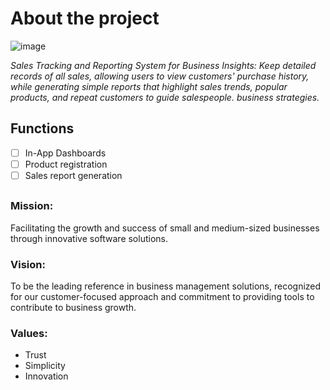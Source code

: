 # About the project
![image](https://github.com/PedroEwen/Projeto_CashFex/assets/116721969/c6b71489-9e91-41f6-9510-f3096804bbf0)

<i>Sales Tracking and Reporting System for Business Insights: Keep detailed records of all sales, allowing users to view customers' purchase history, while generating simple reports that highlight sales trends, popular products, and repeat customers to guide salespeople. business strategies.</i>
## Functions
- [ ]  In-App Dashboards
- [ ]  Product registration
- [ ]  Sales report generation
##
### Mission:
Facilitating the growth and success of small and medium-sized businesses through innovative software solutions.
### Vision:
To be the leading reference in business management solutions, recognized for our customer-focused approach and commitment to providing tools to contribute to business growth.
### Values:
- Trust
- Simplicity
- Innovation
